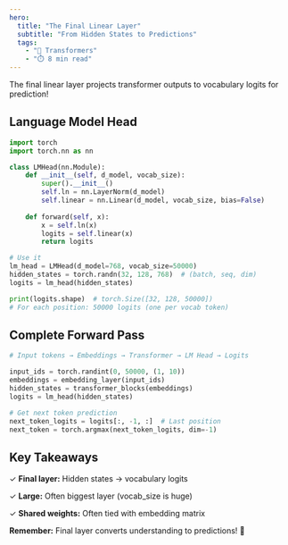 ```yaml
---
hero:
  title: "The Final Linear Layer"
  subtitle: "From Hidden States to Predictions"
  tags:
    - "🤖 Transformers"
    - "⏱️ 8 min read"
---
```


The final linear layer projects transformer outputs to vocabulary logits for prediction!

## Language Model Head

```python
import torch
import torch.nn as nn

class LMHead(nn.Module):
    def __init__(self, d_model, vocab_size):
        super().__init__()
        self.ln = nn.LayerNorm(d_model)
        self.linear = nn.Linear(d_model, vocab_size, bias=False)
    
    def forward(self, x):
        x = self.ln(x)
        logits = self.linear(x)
        return logits

# Use it
lm_head = LMHead(d_model=768, vocab_size=50000)
hidden_states = torch.randn(32, 128, 768)  # (batch, seq, dim)
logits = lm_head(hidden_states)

print(logits.shape)  # torch.Size([32, 128, 50000])
# For each position: 50000 logits (one per vocab token)
```

## Complete Forward Pass

```python
# Input tokens → Embeddings → Transformer → LM Head → Logits

input_ids = torch.randint(0, 50000, (1, 10))
embeddings = embedding_layer(input_ids)
hidden_states = transformer_blocks(embeddings)
logits = lm_head(hidden_states)

# Get next token prediction
next_token_logits = logits[:, -1, :]  # Last position
next_token = torch.argmax(next_token_logits, dim=-1)
```

## Key Takeaways

✓ **Final layer:** Hidden states → vocabulary logits

✓ **Large:** Often biggest layer (vocab_size is huge)

✓ **Shared weights:** Often tied with embedding matrix

**Remember:** Final layer converts understanding to predictions! 🎉
